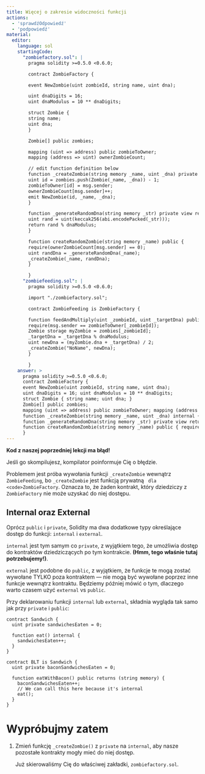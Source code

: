 ```yaml
---
title: Więcej o zakresie widoczności funkcji
actions:
  - 'sprawdźOdpowiedź'
  - 'podpowiedź'
material:
  editor:
    language: sol
    startingCode:
      "zombiefactory.sol": |
        pragma solidity >=0.5.0 <0.6.0;

        contract ZombieFactory {

        event NewZombie(uint zombieId, string name, uint dna);

        uint dnaDigits = 16;
        uint dnaModulus = 10 ** dnaDigits;

        struct Zombie {
        string name;
        uint dna;
        }

        Zombie[] public zombies;

        mapping (uint => address) public zombieToOwner;
        mapping (address => uint) ownerZombieCount;

        // edit function definition below
        function _createZombie(string memory _name, uint _dna) private {
        uint id = zombies.push(Zombie(_name, _dna)) - 1;
        zombieToOwner[id] = msg.sender;
        ownerZombieCount[msg.sender]++;
        emit NewZombie(id, _name, _dna);
        }

        function _generateRandomDna(string memory _str) private view returns (uint) {
        uint rand = uint(keccak256(abi.encodePacked(_str)));
        return rand % dnaModulus;
        }

        function createRandomZombie(string memory _name) public {
        require(ownerZombieCount[msg.sender] == 0);
        uint randDna = _generateRandomDna(_name);
        _createZombie(_name, randDna);
        }

        }
      "zombiefeeding.sol": |
        pragma solidity >=0.5.0 <0.6.0;

        import "./zombiefactory.sol";

        contract ZombieFeeding is ZombieFactory {

        function feedAndMultiply(uint _zombieId, uint _targetDna) public {
        require(msg.sender == zombieToOwner[_zombieId]);
        Zombie storage myZombie = zombies[_zombieId];
        _targetDna = _targetDna % dnaModulus;
        uint newDna = (myZombie.dna + _targetDna) / 2;
        _createZombie("NoName", newDna);
        }

        }
    answer: >
      pragma solidity >=0.5.0 <0.6.0;
      contract ZombieFactory {
      event NewZombie(uint zombieId, string name, uint dna);
      uint dnaDigits = 16; uint dnaModulus = 10 ** dnaDigits;
      struct Zombie { string name; uint dna; }
      Zombie[] public zombies;
      mapping (uint => address) public zombieToOwner; mapping (address => uint) ownerZombieCount;
      function _createZombie(string memory _name, uint _dna) internal { uint id = zombies.push(Zombie(_name, _dna)) - 1; zombieToOwner[id] = msg.sender; ownerZombieCount[msg.sender]++; emit NewZombie(id, _name, _dna); }
      function _generateRandomDna(string memory _str) private view returns (uint) { uint rand = uint(keccak256(abi.encodePacked(_str))); return rand % dnaModulus; }
      function createRandomZombie(string memory _name) public { require(ownerZombieCount[msg.sender] == 0); uint randDna = _generateRandomDna(_name); _createZombie(_name, randDna); }
      }
---
```


**Kod z naszej poprzedniej lekcji ma błąd!**

Jeśli go skompilujesz, kompilator poinformuje Cię o błędzie.

Problemem jest próba wywołania funkcji `_createZombie` wewnątrz `ZombieFeeding`, bo `_createZombie` jest funkcją prywatną</code> ` dla <code>ZombieFactory`. Oznacza to, że żaden kontrakt, który dziedziczy z `ZombieFactory` nie może uzyskać do niej dostępu.

## Internal oraz External

Oprócz `public` i `private`, Solidity ma dwa dodatkowe typy określające dostęp do funkcji: `internal` i `external`.

`internal` jest tym samym co `private`, z wyjątkiem tego, że umożliwia dostęp do kontraktów dziedziczących po tym kontrakcie. **(Hmm, tego właśnie tutaj potrzebujemy!)**.

`external` jest podobne do `public`, z wyjątkiem, że funkcje te mogą zostać wywołane TYLKO poza kontraktem — nie mogą być wywołane poprzez inne funkcje wewnątrz kontraktu. Będziemy później mówić o tym, dlaczego warto czasem użyć `external` vs `public`.

Przy deklarowaniu funkcji `internal` lub `external`, składnia wygląda tak samo jak przy `private` i `public`:

    contract Sandwich {
      uint private sandwichesEaten = 0;
    
      function eat() internal {
        sandwichesEaten++;
      }
    }
    
    contract BLT is Sandwich {
      uint private baconSandwichesEaten = 0;
    
      function eatWithBacon() public returns (string memory) {
        baconSandwichesEaten++;
        // We can call this here because it's internal
        eat();
      }
    }
    

# Wypróbujmy zatem

1. Zmień funkcję `_createZombie()` z `private` na `internal`, aby nasze pozostałe kontrakty mogły mieć do niej dostęp.
    
    Już skierowaliśmy Cię do właściwej zakładki, `zombiefactory.sol`.